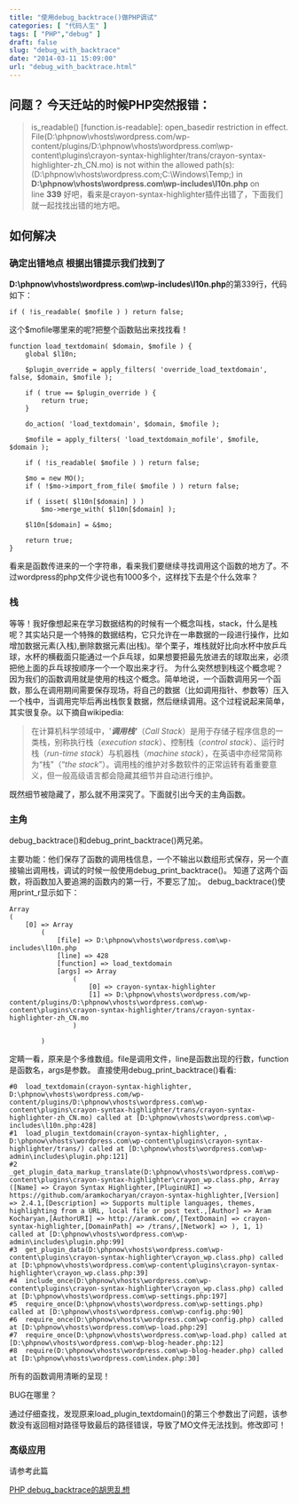 ```yaml
---
title: "使用debug_backtrace()做PHP调试"
categories: [ "代码人生" ]
tags: [ "PHP","debug" ]
draft: false
slug: "debug_with_backtrace"
date: "2014-03-11 15:09:00"
url: "debug_with_backtrace.html"
---
```


## 问题？ 今天迁站的时候PHP突然报错： 

> is\_readable() [function.is-readable]: open\_basedir restriction in effect. File(D:\phpnow\vhosts\wordpress.com/wp-content/plugins/D:\phpnow\vhosts\wordpress.com\wp-content\plugins\crayon-syntax-highlighter/trans/crayon-syntax-highlighter-zh_CN.mo) is not within the allowed path(s): (D:\phpnow\vhosts\wordpress.com;C:\Windows\Temp;) in 
**D:\phpnow\vhosts\wordpress.com\wp-includes\l10n.php** on line **339** 好吧，看来是crayon-syntax-highlighter插件出错了，下面我们就一起找找出错的地方吧。 

## 如何解决

### 确定出错地点 根据出错提示我们找到了

**D:\phpnow\vhosts\wordpress.com\wp-includes\l10n.php**的第339行，代码如下： 

    if ( !is_readable( $mofile ) ) return false;

这个$mofile哪里来的呢?把整个函数贴出来找找看！ 

    function load_textdomain( $domain, $mofile ) {
    	global $l10n;
    
    	$plugin_override = apply_filters( 'override_load_textdomain', false, $domain, $mofile );
    
    	if ( true == $plugin_override ) {
    		return true;
    	}
    
    	do_action( 'load_textdomain', $domain, $mofile );
    
    	$mofile = apply_filters( 'load_textdomain_mofile', $mofile, $domain );
    
    	if ( !is_readable( $mofile ) ) return false;
    
    	$mo = new MO();
    	if ( !$mo->import_from_file( $mofile ) ) return false;
    
    	if ( isset( $l10n[$domain] ) )
    		$mo->merge_with( $l10n[$domain] );
    
    	$l10n[$domain] = &$mo;
    
    	return true;
    }

看来是函数传进来的一个字符串，看来我们要继续寻找调用这个函数的地方了。不过wordpress的php文件少说也有1000多个，这样找下去是个什么效率？ 

### 栈 

等等！我好像想起来在学习数据结构的时候有一个概念叫栈，stack，什么是栈呢？其实站只是一个特殊的数据结构，它只允许在一串数据的一段进行操作，比如增加数据元素(入栈),删除数据元素(出栈)。举个栗子，堆栈就好比向水杯中放乒乓球，水杯的横截面只能通过一个乒乓球，如果想要把最先放进去的球取出来，必须把他上面的乒乓球按顺序一个一个取出来才行。 为什么突然想到栈这个概念呢？因为我们的函数调用就是使用的栈这个概念。简单地说，一个函数调用另一个函数，那么在调用期间需要保存现场，将自己的数据（比如调用指针、参数等）压入一个栈中，当调用完毕后再出栈恢复数据，然后继续调用。这个过程说起来简单，其实很复杂。以下摘自wikipedia: 

> 在计算机科学领域中，'***调用栈'***（*Call Stack*）是用于存储子程序信息的一类栈，别称执行栈（*execution stack*）、控制栈（*control stack*）、运行时栈（*run-time stack*）与机器栈（*machine stack*），在英语中亦经常简称为“栈”（“*the stack*”）。调用栈的维护对多数软件的正常运转有着重要意义，但一般高级语言都会隐藏其细节并自动进行维护。

既然细节被隐藏了，那么就不用深究了。下面就引出今天的主角函数。 

### 主角 

debug\_backtrace()和debug\_print\_backtrace()两兄弟。

主要功能：他们保存了函数的调用栈信息，一个不输出以数组形式保存，另一个直接输出调用栈，调试的时候一般使用debug\_print\_backtrace()。 知道了这两个函数，将函数加入要追溯的函数内的第一行，不要忘了加;。 debug\_backtrace()使用print_r显示如下： 

    Array
    (
        [0] => Array
            (
                [file] => D:\phpnow\vhosts\wordpress.com\wp-includes\l10n.php
                [line] => 428
                [function] => load_textdomain
                [args] => Array
                    (
                        [0] => crayon-syntax-highlighter
                        [1] => D:\phpnow\vhosts\wordpress.com/wp-content/plugins/D:\phpnow\vhosts\wordpress.com\wp-content\plugins\crayon-syntax-highlighter/trans/crayon-syntax-highlighter-zh_CN.mo
                    )
    
            )


定睛一看，原来是个多维数组。file是调用文件，line是函数出现的行数，function是函数名，args是参数。 直接使用debug\_print\_backtrace()看看:

    #0  load_textdomain(crayon-syntax-highlighter, D:\phpnow\vhosts\wordpress.com/wp-content/plugins/D:\phpnow\vhosts\wordpress.com\wp-content\plugins\crayon-syntax-highlighter/trans/crayon-syntax-highlighter-zh_CN.mo) called at [D:\phpnow\vhosts\wordpress.com\wp-includes\l10n.php:428]
    #1  load_plugin_textdomain(crayon-syntax-highlighter, , D:\phpnow\vhosts\wordpress.com\wp-content\plugins\crayon-syntax-highlighter/trans/) called at [D:\phpnow\vhosts\wordpress.com\wp-admin\includes\plugin.php:121]
    #2  _get_plugin_data_markup_translate(D:\phpnow\vhosts\wordpress.com\wp-content\plugins\crayon-syntax-highlighter\crayon_wp.class.php, Array ([Name] => Crayon Syntax Highlighter,[PluginURI] => https://github.com/aramkocharyan/crayon-syntax-highlighter,[Version] => 2.4.1,[Description] => Supports multiple languages, themes, highlighting from a URL, local file or post text.,[Author] => Aram Kocharyan,[AuthorURI] => http://aramk.com/,[TextDomain] => crayon-syntax-highlighter,[DomainPath] => /trans/,[Network] => ), 1, 1) called at [D:\phpnow\vhosts\wordpress.com\wp-admin\includes\plugin.php:99]
    #3  get_plugin_data(D:\phpnow\vhosts\wordpress.com\wp-content\plugins\crayon-syntax-highlighter\crayon_wp.class.php) called at [D:\phpnow\vhosts\wordpress.com\wp-content\plugins\crayon-syntax-highlighter\crayon_wp.class.php:39]
    #4  include_once(D:\phpnow\vhosts\wordpress.com\wp-content\plugins\crayon-syntax-highlighter\crayon_wp.class.php) called at [D:\phpnow\vhosts\wordpress.com\wp-settings.php:197]
    #5  require_once(D:\phpnow\vhosts\wordpress.com\wp-settings.php) called at [D:\phpnow\vhosts\wordpress.com\wp-config.php:90]
    #6  require_once(D:\phpnow\vhosts\wordpress.com\wp-config.php) called at [D:\phpnow\vhosts\wordpress.com\wp-load.php:29]
    #7  require_once(D:\phpnow\vhosts\wordpress.com\wp-load.php) called at [D:\phpnow\vhosts\wordpress.com\wp-blog-header.php:12]
    #8  require(D:\phpnow\vhosts\wordpress.com\wp-blog-header.php) called at [D:\phpnow\vhosts\wordpress.com\index.php:30]

所有的函数调用清晰的呈现！

BUG在哪里？

通过仔细查找，发现原来load_plugin_textdomain()的第三个参数出了问题，该参数没有返回相对路径导致最后的路径错误，导致了MO文件无法找到。修改即可！ 
    
### 高级应用

请参考此篇

[PHP debug_backtrace的胡思乱想][1]
    


  [1]: http://www.cnblogs.com/melonblog/archive/2013/05/09/3062303.html